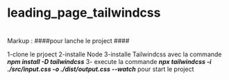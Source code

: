 # leading_page_tailwindcss
#
Markup :  ####pour lanche le project ####

1-clone le prjoect 
2-installe Node
3-installe Tailwindcss avec la commande 
   ***npm install -D tailwindcss***
3- execute la commande 
  ***npx tailwindcss -i ./src/input.css -o ./dist/output.css --watch***
pour start le project
